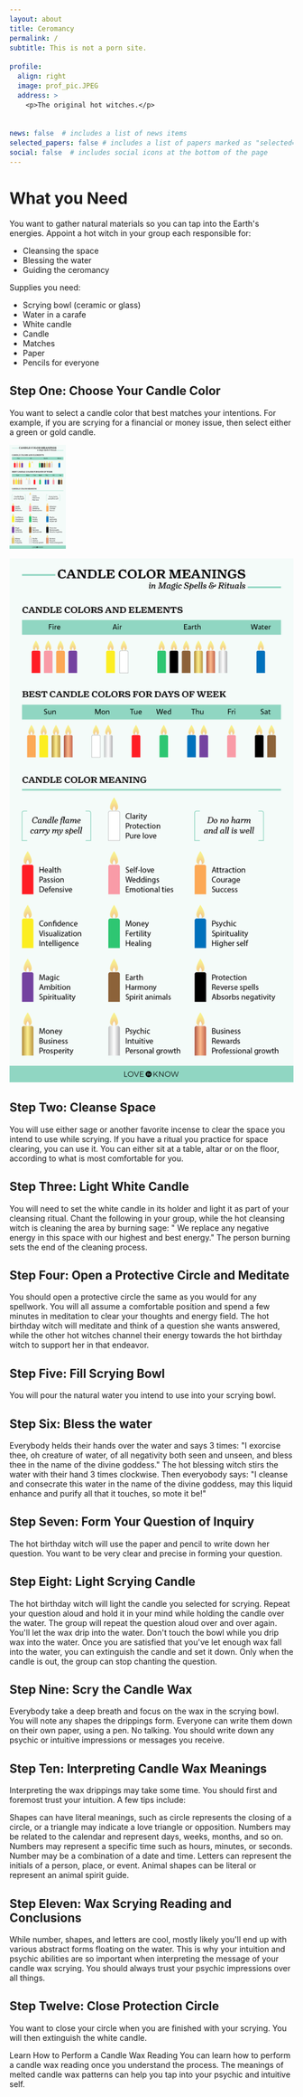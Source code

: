 ```yaml
---
layout: about
title: Ceromancy
permalink: /
subtitle: This is not a porn site.

profile:
  align: right
  image: prof_pic.JPEG
  address: >
    <p>The original hot witches.</p>


news: false  # includes a list of news items
selected_papers: false # includes a list of papers marked as "selected={true}"
social: false  # includes social icons at the bottom of the page
---
```




# What you Need

You want to gather natural materials so you can tap into the Earth's energies. Appoint a hot witch in your group each responsible for:
- Cleansing the space
- Blessing the water
- Guiding the ceromancy

Supplies you need:

- Scrying bowl (ceramic or glass)
- Water in a carafe
- White candle
- Candle 
- Matches
- Paper
- Pencils for everyone

## Step One: Choose Your Candle Color
You want to select a candle color that best matches your intentions. For example, if you are scrying for a financial or money issue, then select either a green or gold candle.

 <img src="assets/img/candle-color.png" width="100">
 
 ![](assets/img/candle-color.png)

## Step Two: Cleanse Space
You will use either sage or another favorite incense to clear the space you intend to use while scrying. If you have a ritual you practice for space clearing, you can use it. You can either sit at a table, altar or on the floor, according to what is most comfortable for you.

## Step Three: Light White Candle
You will need to set the white candle in its holder and light it as part of your cleansing ritual. Chant the following in your group, while the hot cleansing witch is cleaning the area by burning sage: " We replace any negative energy in this space with our highest and best energy." The person burning sets the end of the cleaning process.

## Step Four: Open a Protective Circle and Meditate
You should open a protective circle the same as you would for any spellwork. You will all assume a comfortable position and spend a few minutes in meditation to clear your thoughts and energy field. The hot birthday witch will meditate and think of a question she wants answered, while the other hot witches channel their energy towards the hot birthday witch to support her in that endeavor.

## Step Five: Fill Scrying Bowl
You will pour the natural water you intend to use into your scrying bowl. 

## Step Six: Bless the water

Everybody helds their hands over the water and says 3 times: "I exorcise thee, oh creature of water, of all negativity both seen and unseen, and bless thee in the name of the divine goddess." The hot blessing witch stirs the water with their hand 3 times clockwise. Then everyobody says: "I cleanse and consecrate this water in the name of the divine goddess, may this liquid enhance and purify all that it touches, so mote it be!"


## Step Seven: Form Your Question of Inquiry
The hot birthday witch will use the paper and pencil to write down her question. You want to be very clear and precise in forming your question.

## Step Eight: Light Scrying Candle
The hot birthday witch will light the candle you selected for scrying. Repeat your question aloud and hold it in your mind while holding the candle over the water. The group will repeat the question aloud over and over again. You'll let the wax drip into the water. Don't touch the bowl while you drip wax into the water. Once you are satisfied that you've let enough wax fall into the water, you can extinguish the candle and set it down. Only when the candle is out, the group can stop chanting the question.

## Step Nine: Scry the Candle Wax
Everybody take a deep breath and focus on the wax in the scrying bowl. You will note any shapes the drippings form. Everyone  can write them down on their own paper, using a pen. No talking. You should write down any psychic or intuitive impressions or messages you receive.

## Step Ten: Interpreting Candle Wax Meanings
Interpreting the wax drippings may take some time. You should first and foremost trust your intuition. A few tips include:

Shapes can have literal meanings, such as circle represents the closing of a circle, or a triangle may indicate a love triangle or opposition.
Numbers may be related to the calendar and represent days, weeks, months, and so on.
Numbers may represent a specific time such as hours, minutes, or seconds.
Number may be a combination of a date and time.
Letters can represent the initials of a person, place, or event.
Animal shapes can be literal or represent an animal spirit guide.

## Step Eleven: Wax Scrying Reading and Conclusions
While number, shapes, and letters are cool, mostly likely you'll end up with various abstract forms floating on the water. This is why your intuition and psychic abilities are so important when interpreting the message of your candle wax scrying. You should always trust your psychic impressions over all things.

## Step Twelve: Close Protection Circle
You want to close your circle when you are finished with your scrying. You will then extinguish the white candle.

Learn How to Perform a Candle Wax Reading
You can learn how to perform a candle wax reading once you understand the process. The meanings of melted candle wax patterns can help you tap into your psychic and intuitive self.